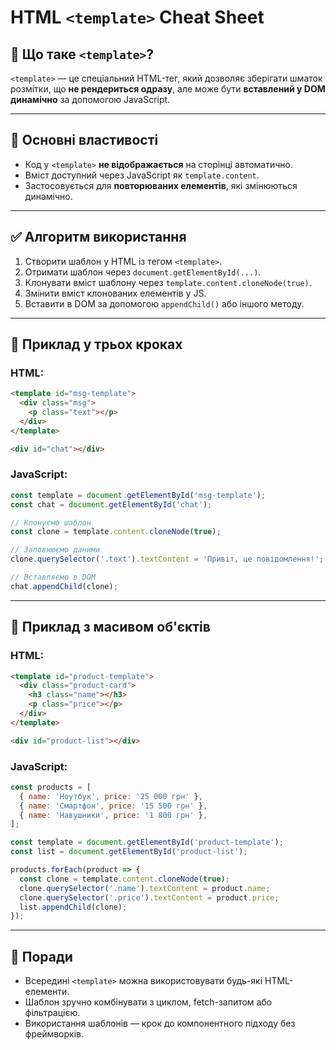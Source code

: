 # HTML `<template>` Cheat Sheet

## 🧾 Що таке `<template>`?
`<template>` — це спеціальний HTML-тег, який дозволяє зберігати шматок розмітки, що **не рендериться одразу**, але може бути **вставлений у DOM динамічно** за допомогою JavaScript.

---

## 📌 Основні властивості

- Код у `<template>` **не відображається** на сторінці автоматично.
- Вміст доступний через JavaScript як `template.content`.
- Застосовується для **повторюваних елементів**, які змінюються динамічно.

---

## ✅ Алгоритм використання

1. Створити шаблон у HTML із тегом `<template>`.
2. Отримати шаблон через `document.getElementById(...)`.
3. Клонувати вміст шаблону через `template.content.cloneNode(true)`.
4. Змінити вміст клонованих елементів у JS.
5. Вставити в DOM за допомогою `appendChild()` або іншого методу.

---

## 🔁 Приклад у трьох кроках

### HTML:
```html
<template id="msg-template">
  <div class="msg">
    <p class="text"></p>
  </div>
</template>

<div id="chat"></div>
```

### JavaScript:
```js
const template = document.getElementById('msg-template');
const chat = document.getElementById('chat');

// Клонуємо шаблон
const clone = template.content.cloneNode(true);

// Заповнюємо даними
clone.querySelector('.text').textContent = 'Привіт, це повідомлення!';

// Вставляємо в DOM
chat.appendChild(clone);
```

---

## 🧩 Приклад з масивом об'єктів

### HTML:
```html
<template id="product-template">
  <div class="product-card">
    <h3 class="name"></h3>
    <p class="price"></p>
  </div>
</template>

<div id="product-list"></div>
```

### JavaScript:
```js
const products = [
  { name: 'Ноутбук', price: '25 000 грн' },
  { name: 'Смартфон', price: '15 500 грн' },
  { name: 'Навушники', price: '1 800 грн' },
];

const template = document.getElementById('product-template');
const list = document.getElementById('product-list');

products.forEach(product => {
  const clone = template.content.cloneNode(true);
  clone.querySelector('.name').textContent = product.name;
  clone.querySelector('.price').textContent = product.price;
  list.appendChild(clone);
});
```

---

## 📘 Поради

- Всередині `<template>` можна використовувати будь-які HTML-елементи.
- Шаблон зручно комбінувати з циклом, fetch-запитом або фільтрацією.
- Використання шаблонів — крок до компонентного підходу без фреймворків.

